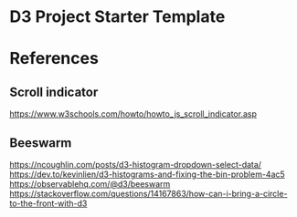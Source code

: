 # D3 Project Starter Template

# References
## Scroll indicator
https://www.w3schools.com/howto/howto_js_scroll_indicator.asp <br>
## Beeswarm
https://ncoughlin.com/posts/d3-histogram-dropdown-select-data/<br>
https://dev.to/kevinlien/d3-histograms-and-fixing-the-bin-problem-4ac5 <br>
https://observablehq.com/@d3/beeswarm
https://stackoverflow.com/questions/14167863/how-can-i-bring-a-circle-to-the-front-with-d3
